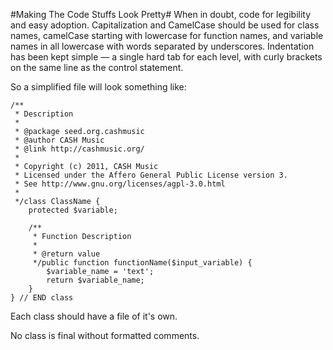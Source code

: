 #Making The Code Stuffs Look Pretty#
When in doubt, code for legibility and easy adoption. Capitalization and CamelCase should be used for class names, camelCase starting with lowercase for function names, and variable names in all lowercase with words separated by underscores. Indentation has been kept simple — a single hard tab for each level, with curly brackets on the same line as the control statement.

So a simplified file will look something like:

	/**
	 * Description
	 *
	 * @package seed.org.cashmusic
	 * @author CASH Music
	 * @link http://cashmusic.org/
	 *
	 * Copyright (c) 2011, CASH Music
	 * Licensed under the Affero General Public License version 3.
	 * See http://www.gnu.org/licenses/agpl-3.0.html
	 *
	 */class ClassName {
		protected $variable;
	
		/**
		 * Function Description
		 *
		 * @return value
		 */public function functionName($input_variable) {
			$variable_name = 'text';
			return $variable_name;
		}
	} // END class 

Each class should have a file of it's own.

No class is final without formatted comments.